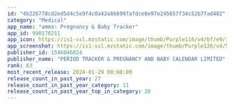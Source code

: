 ```yaml
---
id: "4b226778cd2ed5d4c5e9f4c0a42a866997afdce0e97e245657f34c52b7fad482"
category: "Medical"
app_name: "amma: Pregnancy & Baby Tracker"
app_id: 990178211
app_icon: https://is1-ssl.mzstatic.com/image/thumb/Purple116/v4/bf/e9/10/bfe91000-8c50-9baa-ac3e-a78a5597141b/AppIcon-1x_U007emarketing-0-7-0-85-220.png/1024x1024bb.png
app_screenshot: https://is1-ssl.mzstatic.com/image/thumb/Purple126/v4/51/12/ba/5112ba9e-5097-cfd5-ef23-4b0142f9f7b8/06738c4d-8280-4330-8452-ef76412a4559_01.png/1242x2688bb.png
publisher_id: 1546046024
publisher_name: "PERIOD TRACKER & PREGNANCY AND BABY CALENDAR LIMITED"
rank: 63
most_recent_release: 2024-01-29 00:00:00
release_count_in_past_year: 27
release_count_in_past_year_category: 11
release_count_in_past_year_top_in_category: 20
---
```

